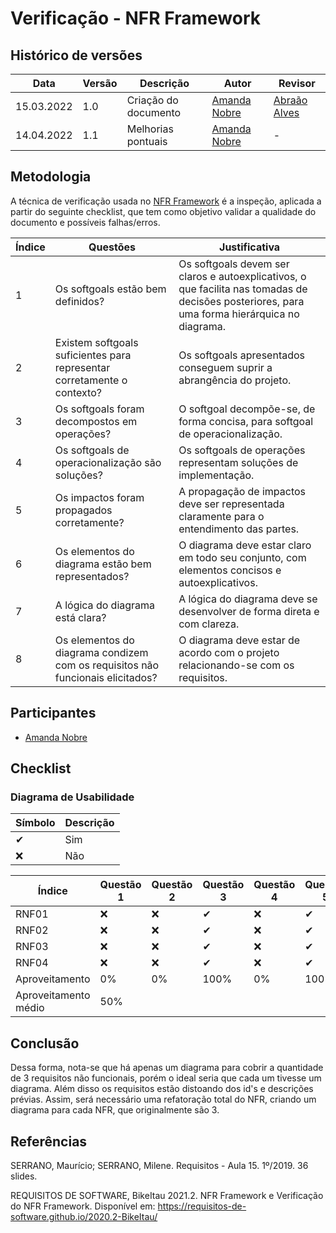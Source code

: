 # Verificação - NFR Framework

## Histórico de versões
| Data       | Versão | Descrição            | Autor                                        | Revisor                                       |
| ---------- | ------ | -------------------- | -------------------------------------------- | --------------------------------------------- |
| 15.03.2022 | 1.0    | Criação do documento | [Amanda Nobre](https://github.com/AmandaNbr) | [Abraão Alves](https://github.com/Abraao1231) |
| 14.04.2022 | 1.1    | Melhorias pontuais   | [Amanda Nobre](https://github.com/AmandaNbr) |               -                                |

## Metodologia

A técnica de verificação usada no [NFR Framework](https://requisitos-de-software.github.io/2021.2-AntennaPod/modelagem/nfr-framework/) é a inspeção, aplicada a partir do seguinte checklist, que tem como objetivo validar a qualidade do documento e possíveis falhas/erros. 

| Índice | Questões                                                                       | Justificativa                                                                                                                                 |
| ------ | ------------------------------------------------------------------------------ | --------------------------------------------------------------------------------------------------------------------------------------------- |
| 1      | Os softgoals estão bem definidos?                                              | Os softgoals devem ser claros e autoexplicativos, o que facilita nas tomadas de decisões posteriores, para uma forma hierárquica no diagrama. |
| 2      | Existem softgoals suficientes para representar corretamente o contexto?        | Os softgoals apresentados conseguem suprir a abrangência do projeto.                                                                          |
| 3      | Os softgoals foram decompostos em operações?                                   | O softgoal decompõe-se, de forma concisa, para softgoal de operacionalização.                                                                 |
| 4      | Os softgoals de operacionalização são soluções?                                | Os softgoals de operações representam soluções de implementação.                                                                              |
| 5      | Os impactos foram propagados corretamente?                                     | A propagação de impactos deve ser representada claramente para o entendimento das partes.                                                     |
| 6      | Os elementos do diagrama estão bem representados?                              | O diagrama deve estar claro em todo seu conjunto, com elementos concisos e autoexplicativos.                                                  |
| 7      | A lógica do diagrama está clara?                                               | A lógica do diagrama deve se desenvolver de forma direta e com clareza.                                                                       |
| 8      | Os elementos do diagrama condizem com os requisitos não funcionais elicitados? | O diagrama deve estar de acordo com o projeto relacionando-se com os requisitos.                                                              |

## Participantes

- [Amanda Nobre](https://github.com/AmandaNbr)

## Checklist

### Diagrama de Usabilidade

| Símbolo | Descrição |
| ------- | --------- |
| ✔      | Sim       |
| ❌      | Não       |

| Índice               | Questão 1 | Questão 2 | Questão 3 | Questão 4 | Questão 5 | Questão 6 | Questão 7 | Questão 8 |
| -------------------- | --------- | --------- | --------- | --------- | --------- | --------- | --------- | --------- |
| RNF01                | ❌        | ❌        | ✔        | ❌        | ✔        | ✔        | ✔        | ❌        |
| RNF02                | ❌        | ❌        | ✔        | ❌        | ✔        | ✔        | ✔        | ❌        |
| RNF03                | ❌        | ❌        | ✔        | ❌        | ✔        | ✔        | ✔        | ❌        |
| RNF04                | ❌        | ❌        | ✔        | ❌        | ✔        | ✔        | ✔        | ❌        |
| Aproveitamento       | 0%        | 0%        | 100%      | 0%        | 100%      | 100%      | 100%      | 0%        |
| Aproveitamento médio | 50%       |           |           |           |           |           |           |           |

## Conclusão

Dessa forma, nota-se que há apenas um diagrama para cobrir a quantidade de 3 requisitos não funcionais, porém o ideal seria que cada um tivesse um diagrama. 
Além disso os requisitos estão distoando dos id's e descrições prévias. Assim, será necessário uma refatoração total do NFR, criando um diagrama para cada NFR, que originalmente são 3.

## Referências

SERRANO, Maurício; SERRANO, Milene. Requisitos - Aula 15. 1º/2019. 36 slides. 

REQUISITOS DE SOFTWARE, BikeItau 2021.2. NFR Framework e Verificação do NFR Framework.  Disponível em: https://requisitos-de-software.github.io/2020.2-BikeItau/